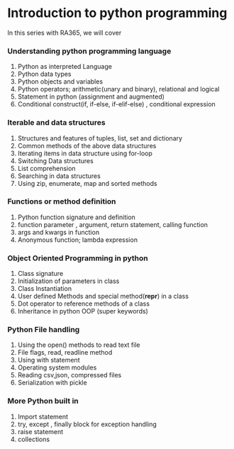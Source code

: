 # Introduction to python programming
In this series with RA365, we will cover

### Understanding python programming language
1. Python as interpreted Language
1. Python data types
1. Python objects and variables
1. Python operators; arithmetic(unary and binary), relational and logical
1. Statement in python (assignment and augmented)
1. Conditional construct(if, if-else, if-elif-else) , conditional expression
### Iterable and data structures
1. Structures and features of tuples, list, set and dictionary 
1. Common methods of the above data structures
1. Iterating items in data structure using for-loop
1. Switching Data structures
1. List comprehension
1. Searching in data structures
1. Using zip, enumerate, map and sorted methods
### Functions or method definition
1. Python function signature and definition
1. function parameter , argument, return statement, calling function 
1. args and kwargs in function 
1. Anonymous function; lambda expression
### Object Oriented Programming in python
1. Class signature
1. Initialization of parameters in class 
1. Class Instantiation
1. User defined Methods  and special method(__repr__) in a class
1. Dot operator to reference methods of a class
1. Inheritance in python OOP (super keywords)
### Python File handling
1. Using the open() methods to read text file
1. File flags, read, readline method
1. Using with statement
1. Operating system modules
1. Reading csv,json, compressed files
1. Serialization with pickle
### More Python built in 
1. Import statement
1. try, except , finally block for exception handling
1. raise statement
1. collections
